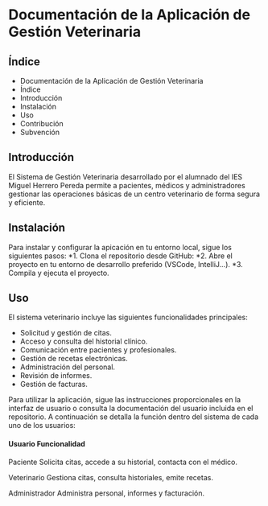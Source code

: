 # Documentación de la Aplicación de Gestión Veterinaria
## Índice
* Documentación de la Aplicación de Gestión Veterinaria
* Índice
* Introducción
* Instalación
* Uso
* Contribución
* Subvención
## Introducción
El Sistema de Gestión Veterinaria desarrollado por el alumnado del IES Miguel Herrero Pereda permite a pacientes, médicos y administradores gestionar las operaciones básicas de un centro veterinario de forma segura y eficiente.
## Instalación
Para instalar y configurar la apicación en tu entorno local, sigue los siguientes pasos:
*1. Clona el repositorio desde GitHub:
*2. Abre el proyecto en tu entorno de desarrollo preferido (VSCode, IntelliJ...).
*3. Compila y ejecuta el proyecto.
## Uso
El sistema veterinario incluye las siguientes funcionalidades principales:
* Solicitud y gestión de citas.
* Acceso y consulta del historial clínico.
* Comunicación entre pacientes y profesionales.
* Gestión de recetas electrónicas.
* Administración del personal.
* Revisión de informes.
* Gestión de facturas.

Para utilizar la aplicación, sigue las instrucciones proporcionales en la interfaz de usuario o consulta la documentación del usuario incluida en el repositorio.
A continuación se detalla la función dentro del sistema de cada uno de los usuarios:

#### Usuario      Funcionalidad

Paciente      Solicita citas, accede a su historial, contacta con el médico.

Veterinario      Gestiona citas, consulta historiales, emite recetas.

Administrador      Administra personal, informes y facturación.
